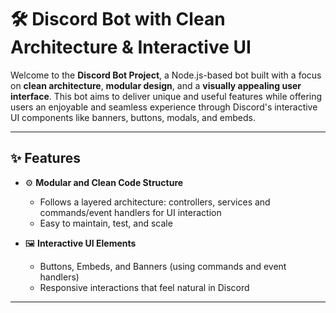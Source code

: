 # 🛠️ Discord Bot with Clean Architecture & Interactive UI

Welcome to the **Discord Bot Project**, a Node.js-based bot built with a focus on **clean architecture**, **modular design**, and a **visually appealing user interface**. This bot aims to deliver unique and useful features while offering users an enjoyable and seamless experience through Discord's interactive UI components like banners, buttons, modals, and embeds.

---

## ✨ Features

- ⚙️ **Modular and Clean Code Structure**
  - Follows a layered architecture: controllers, services and commands/event handlers for UI interaction
  - Easy to maintain, test, and scale

- 🖼️ **Interactive UI Elements**
  - Buttons, Embeds, and Banners (using commands and event handlers)
  - Responsive interactions that feel natural in Discord

---
